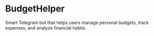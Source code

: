 # BudgetHelper
Smart Telegram bot that helps users manage personal budgets, track expenses, and analyze financial habits.
